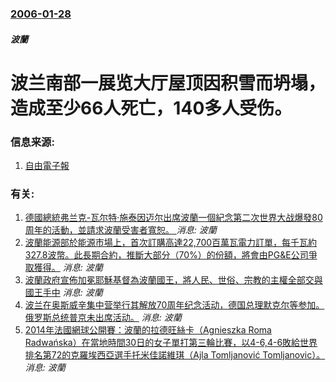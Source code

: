 ### [2006-01-28](/news/2006/01/28/index.md)

##### 波蘭
# 波兰南部一展览大厅屋顶因积雪而坍塌，造成至少66人死亡，140多人受伤。




### 信息来源:

1. [自由電子報](https://web.archive.org/web/20060211032755/http://www.libertytimes.com.tw/2006/new/jan/30/today-int1.htm)

### 有关:

1. [德國總統弗兰克-瓦尔特·施泰因迈尔出席波蘭一個紀念第二次世界大战爆發80周年的活動，並請求波蘭受害者寬恕。 ](/news/2019/09/1/德國總統弗兰克-瓦尔特-施泰因迈尔出席波蘭一個紀念第二次世界大战爆發80周年的活動-並請求波蘭受害者寬恕.md) _消息: 波蘭_
2. [波蘭能源部於能源市場上，首次訂購高達22,700百萬瓦電力訂單，每千瓦約327.8波幣。此長期合約，推斷大部分（70%）的份額，將會由PG&E公司爭取獲得。](/news/2018/08/7/波蘭能源部於能源市場上-首次訂購高達22700百萬瓦電力訂單-每千瓦約3278波幣-此長期合約-推斷大部分-70.md) _消息: 波蘭_
3. [波蘭政府宣佈加冕耶穌基督為波蘭國王，將人民、世俗、宗教的主權全部交與國王手中](/news/2016/11/19/波蘭政府宣佈加冕耶穌基督為波蘭國王-將人民-世俗-宗教的主權全部交與國王手中.md) _消息: 波蘭_
4. [波兰在奥斯威辛集中营举行其解放70周年纪念活动，德国总理默克尔等参加。俄罗斯总统普京未出席活动。](/news/2015/01/27/波兰在奥斯威辛集中营举行其解放70周年纪念活动-德国总理默克尔等参加-俄罗斯总统普京未出席活动.md) _消息: 波蘭_
5. [2014年法國網球公開賽：波蘭的拉德旺絲卡（Agnieszka Roma Radwańska）在當地時間30日的女子單打第三輪比賽，以4-6,4-6敗給世界排名第72的克羅埃西亞選手托米佳諾維琪（Ajla Tomljanović Tomljanovic）。 ](/news/2014/05/30/2014年法國網球公開賽-波蘭的拉德旺絲卡-Agnieszka-Roma-Radwańska-在當地時間30日的女子單打.md) _消息: 波蘭_
